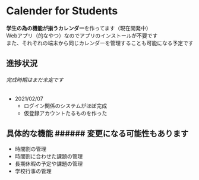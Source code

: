 # Calender for Students
**学生の為の機能が揃うカレンダー**を作ってます（現在開発中）<br />
Webアプリ（的なやつ）なのでアプリのインストールが不要です<br />
また、それぞれの端末から同じカレンダーを管理することも可能になる予定です

## 進捗状況
###### 完成時期はまだ未定です
* 2021/02/07
  * ログイン関係のシステムがほぼ完成
  * 仮登録アカウントたるものを作った

## 具体的な機能 ###### 変更になる可能性もあります
* 時間割の管理
* 時間割に合わせた課題の管理
* 長期休暇の予定や課題の管理
* 学校行事の管理
